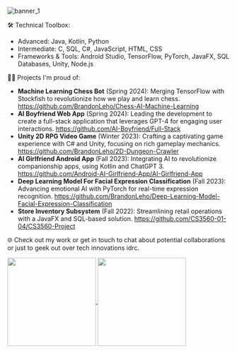 ![banner_1](https://github.com/BrandonLeho/BrandonLeho/assets/89223038/4c241638-79f7-40c1-b023-8e58b1f6688a)

🛠️ Technical Toolbox:
- Advanced: Java, Kotlin, Python
- Intermediate: C, SQL, C#, JavaScript, HTML, CSS
- Frameworks & Tools: Android Studio, TensorFlow, PyTorch, JavaFX, SQL Databases, Unity, Node.js

👨‍💻 Projects I'm proud of:
- **Machine Learning Chess Bot** (Spring 2024): Merging TensorFlow with Stockfish to revolutionize how we play and learn chess. https://github.com/BrandonLeho/Chess-AI-Machine-Learning
- **AI Boyfriend Web App** (Spring 2024): Leading the development to create a full-stack application that leverages GPT-4 for engaging user interactions. https://github.com/AI-Boyfriend/Full-Stack
- **Unity 2D RPG Video Game** (Winter 2023): Crafting a captivating game experience with C# and Unity, focusing on rich gameplay mechanics. https://github.com/BrandonLeho/2D-Dungeon-Crawler
- **AI Girlfriend Android App** (Fall 2023): Integrating AI to revolutionize companionship apps, using Kotlin and ChatGPT 3. https://github.com/Android-AI-Girlfriend-App/AI-Girlfriend-App
- **Deep Learning Model For Facial Expression Classification** (Fall 2023): Advancing emotional AI with PyTorch for real-time expression recognition. https://github.com/BrandonLeho/Deep-Learning-Model-Facial-Expression-Classification
- **Store Inventory Subsystem** (Fall 2022): Streamlining retail operations with a JavaFX and SQL-based solution. https://github.com/CS3560-01-04/CS3560-Project

🌐 Check out my work or get in touch to chat about potential collaborations or just to geek out over tech innovations idrc.


<a href="https://github.com/BrandonLeho/convoychat">
  <img height=200 align="center" src="https://github-readme-stats.vercel.app/api/top-langs?username=BrandonLeho&layout=compact&langs_count=8&card_width=320" />
</a>
<a href="https://github.com/BrandonLeho/github-readme-stats">
  <img height=200 align="center" src="https://github-readme-streak-stats.herokuapp.com/?user=BrandonLeho" />
</a>
